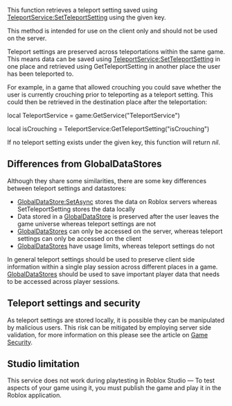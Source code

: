 This function retrieves a teleport setting saved using [TeleportService:SetTeleportSetting](https://developer.roblox.com/en-us/api-reference/function/TeleportService/SetTeleportSetting) using the given key.

This method is intended for use on the client only and should not be used on the server.

Teleport settings are preserved across teleportations within the same game. This means data can be saved using [TeleportService:SetTeleportSetting](https://developer.roblox.com/en-us/api-reference/function/TeleportService/SetTeleportSetting) in one place and retrieved using GetTeleportSetting in another place the user has been teleported to.

For example, in a game that allowed crouching you could save whether the user is currently crouching prior to teleporting as a teleport setting. This could then be retrieved in the destination place after the teleportation:

local TeleportService = game:GetService("TeleportService")

local isCrouching =  TeleportService:GetTeleportSetting("isCrouching")

If no teleport setting exists under the given key, this function will return _nil_.

Differences from GlobalDataStores
---------------------------------

Although they share some similarities, there are some key differences between teleport settings and datastores:

*   [GlobalDataStore:SetAsync](https://developer.roblox.com/en-us/api-reference/function/GlobalDataStore/SetAsync) stores the data on Roblox servers whereas SetTeleportSetting stores the data locally
*   Data stored in a [GlobalDataStore](https://developer.roblox.com/en-us/api-reference/class/GlobalDataStore) is preserved after the user leaves the game universe whereas teleport settings are not
*   [GlobalDataStores](https://developer.roblox.com/en-us/api-reference/class/GlobalDataStore) can only be accessed on the server, whereas teleport settings can only be accessed on the client
*   [GlobalDataStores](https://developer.roblox.com/en-us/api-reference/class/GlobalDataStore) have usage limits, whereas teleport settings do not

In general teleport settings should be used to preserve client side information within a single play session across different places in a game. [GlobalDataStores](https://developer.roblox.com/en-us/api-reference/class/GlobalDataStore) should be used to save important player data that needs to be accessed across player sessions.

Teleport settings and security
------------------------------

As teleport settings are stored locally, it is possible they can be manipulated by malicious users. This risk can be mitigated by employing server side validation, for more information on this please see the article on [Game Security](https://developer.roblox.com/en-us/articles/game-security).

Studio limitation
-----------------

This service does not work during playtesting in Roblox Studio — To test aspects of your game using it, you must publish the game and play it in the Roblox application.